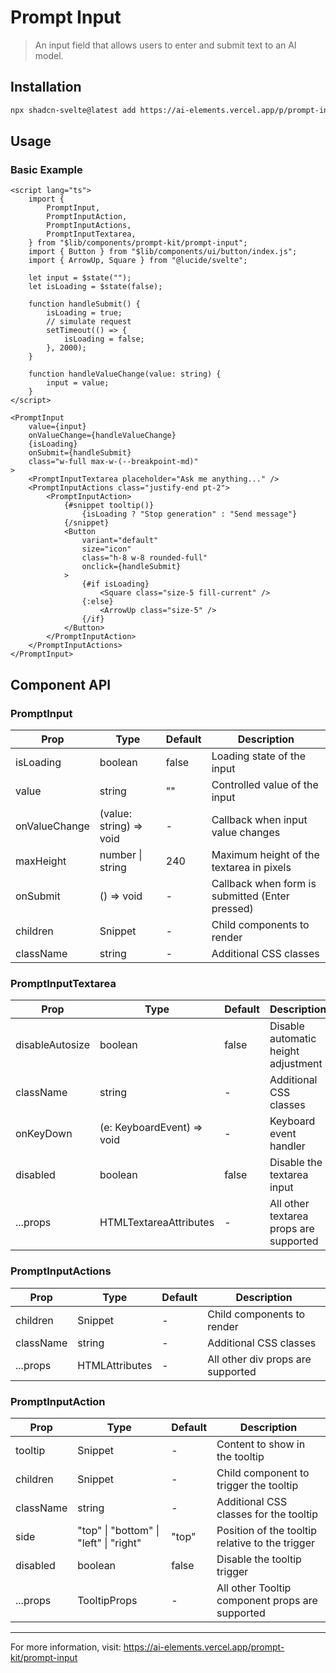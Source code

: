 # Prompt Input

> An input field that allows users to enter and submit text to an AI model.

## Installation

```bash
npx shadcn-svelte@latest add https://ai-elements.vercel.app/p/prompt-input.json
```

## Usage

### Basic Example

```svelte
<script lang="ts">
	import {
		PromptInput,
		PromptInputAction,
		PromptInputActions,
		PromptInputTextarea,
	} from "$lib/components/prompt-kit/prompt-input";
	import { Button } from "$lib/components/ui/button/index.js";
	import { ArrowUp, Square } from "@lucide/svelte";

	let input = $state("");
	let isLoading = $state(false);

	function handleSubmit() {
		isLoading = true;
		// simulate request
		setTimeout(() => {
			isLoading = false;
		}, 2000);
	}

	function handleValueChange(value: string) {
		input = value;
	}
</script>

<PromptInput
	value={input}
	onValueChange={handleValueChange}
	{isLoading}
	onSubmit={handleSubmit}
	class="w-full max-w-(--breakpoint-md)"
>
	<PromptInputTextarea placeholder="Ask me anything..." />
	<PromptInputActions class="justify-end pt-2">
		<PromptInputAction>
			{#snippet tooltip()}
				{isLoading ? "Stop generation" : "Send message"}
			{/snippet}
			<Button
				variant="default"
				size="icon"
				class="h-8 w-8 rounded-full"
				onclick={handleSubmit}
			>
				{#if isLoading}
					<Square class="size-5 fill-current" />
				{:else}
					<ArrowUp class="size-5" />
				{/if}
			</Button>
		</PromptInputAction>
	</PromptInputActions>
</PromptInput>
```

## Component API

### PromptInput

| Prop | Type | Default | Description |
|------|------|---------|-------------|
| isLoading | boolean | false | Loading state of the input |
| value | string | "" | Controlled value of the input |
| onValueChange | (value: string) => void | - | Callback when input value changes |
| maxHeight | number \| string | 240 | Maximum height of the textarea in pixels |
| onSubmit | () => void | - | Callback when form is submitted (Enter pressed) |
| children | Snippet | - | Child components to render |
| className | string | - | Additional CSS classes |

### PromptInputTextarea

| Prop | Type | Default | Description |
|------|------|---------|-------------|
| disableAutosize | boolean | false | Disable automatic height adjustment |
| className | string | - | Additional CSS classes |
| onKeyDown | (e: KeyboardEvent) => void | - | Keyboard event handler |
| disabled | boolean | false | Disable the textarea input |
| ...props | HTMLTextareaAttributes | - | All other textarea props are supported |

### PromptInputActions

| Prop | Type | Default | Description |
|------|------|---------|-------------|
| children | Snippet | - | Child components to render |
| className | string | - | Additional CSS classes |
| ...props | HTMLAttributes<HTMLDivElement> | - | All other div props are supported |

### PromptInputAction

| Prop | Type | Default | Description |
|------|------|---------|-------------|
| tooltip | Snippet | - | Content to show in the tooltip |
| children | Snippet | - | Child component to trigger the tooltip |
| className | string | - | Additional CSS classes for the tooltip |
| side | "top" \| "bottom" \| "left" \| "right" | "top" | Position of the tooltip relative to the trigger |
| disabled | boolean | false | Disable the tooltip trigger |
| ...props | TooltipProps | - | All other Tooltip component props are supported |

---

For more information, visit: https://ai-elements.vercel.app/prompt-kit/prompt-input

